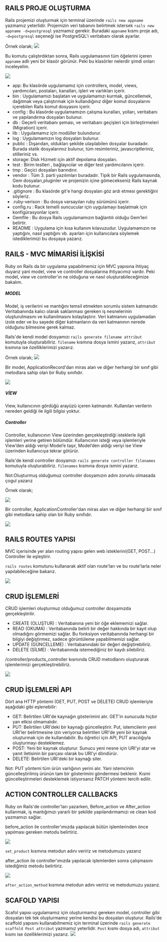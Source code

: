 ## RAILS PROJE OLUŞTURMA
Rails projemizi oluşturmak için terminal üzerinde `rails new appname` yazmamız yeterlidir.
Projemizin veri tabanını belirtmek istersek `rails new appname -d=postgresql` yazmamız gerekir.
Buradaki `appname` kısmı proje adı, `-d=postgresql` seçeneği ise PostgreSQL'i veritabanı olarak ayarlar.

Örnek olarak;
![](../images/newProjects.png)

Bu komutu çalıştırdıktan sonra, Rails uygulamasının tüm öğelerini içeren `appname` adlı yeni bir klasör görünür.
Peki bu klasörler nelerdir şimdi onları inceleyelim.

![](../images/dosyaYapilari.png)

- app: Bu klasörde uygulamamız için controllers, model, views, yardımcıları, postaları, kanalları, işleri ve varlıkları içerir.
- bin : Uygulamamızı başlatan ve uygulamamızı kurmak, güncellemek, dağıtmak veya çalıştırmak için kullandığınız diğer komut dosyalarını içerebilen Rails komut dosyasını içerir.
- config : Bu klasörde uygulamamızın çalışma kuralları, yolları, veritabanı ve yapılandırma dosyaları bulunur.
- db : Geçerli veritabanı şeması, ve veritabanı geçişleri için birleştirmeleri (Migration) içerir.
- lib : Uygulamamız için modüller bulundurur.
- log : Uygulamamızın log dosyaları bulunur. 
- public : Dışarıdan, oldukları şekilde ulaşılabilen dosyalar buradadır. Burada statik dosyalarımız bulunur, tüm resimleriniz, javascriptleriniz, stilleriniz vs.
- storage: Disk Hizmeti için aktif depolama dosyaları.
- test : Birim testleri , bağlayıcılar ve diğer test yardımcılarını içerir.
- tmp : Geçici dosyaları barındırır. 
- vendor : Tüm 3. parti yazılımları buradadır. Tipik bir Rails uygulamasında, Gem dosyaları,pluginler ve projenizin içine gömecekseniz Rails kaynak kodu bulunur.
- .gitignore : Bu klasörde git'e hangi dosyaları göz ardı etmesi gerektiğini söyleriz.
- .ruby-verison : Bu dosya varsayılan ruby sürümünü içerir.
- config.ru : Rack temelli suncucular için uygulamayı başlatmak için konfigürasyonlar içerir.
- Gemfile : Bu dosya Rails uygulamamızın bağlantılı olduğu Gem’leri belirtir.
- README : Uygulama için kısa kullanım kılavuzudur. Uygulamamızın ne yaptığını, nasıl yaptığını vb. ayarları için kullanıcılara söylemek istediklerimizi bu dosyaya yazarız.

## RAILS - MVC MİMARİSİ İLİŞKİSİ
Ruby on Rails da bir uygulama yapabilmemiz için MVC yapısına ihtiyaç duyarız yani model, view ve controller dosyalarına ihtiyacımız vardır.
Peki model, view ve controller'ın ne olduğuna ve nasıl oluşturabileceğimize bakalım.


##### MODEL
Model, iş verilerini ve mantığını temsil etmekten sorumlu sistem katmanıdır.
Veritabanında kalıcı olarak saklanması gereken iş nesnelerinin oluşturulmasını ve kullanılmasını kolaylaştırır.
Veri katmanını uygulamadan izole eder ve bu sayede diğer katmanların da veri katmanının nerede olduğunu bilmesine gerek kalmaz.

Rails'de kendi model dosyamızı `rails generate filename attribut` komutuyla oluşturabiliriz.
`filename` kısmına dosya ismini yazarız, `attribut` kısmına ise özelliklerimizi yazarız.

Örnek olarak;
![](../images/model.png)

Bir model, ApplicationRecord'dan miras alan ve diğer herhangi bir sınıf gibi metodlara sahip olan bir Ruby sınıfıdır.

![](../images/model2.png)

##### VİEW
View, kullanıcının gördüğü arayüzü içeren katmandır.
Kullanılan verilerin nereden geldiği ile ilgili bilgisi yoktur.


##### Controller
Controller, kullanıcının View üzerinden gerçekleştirdiği isteklerle ilgili işlemleri yerine getiren bölümdür.
Kullanıcının isteği veya işlemleriyle View’den aldığı veriyi Model’e taşır, Model’den aldığı veriyi ise View üzerinden kullanıcıya tekrar götürür.

Rails'de kendi controller dosyamızı `rails generate controller filenames` komutuyla oluşturabiliriz.
`filenames` kısmına dosya ismini yazarız.

Not:Oluşturmuş olduğumuz controller dosyamızın adını zorunlu olmasada çogul yazarız

Örnek olarak;

![](../images/controller.png)


Bir controller, ApplicationController'dan miras alan ve diğer herhangi bir sınıf gibi metodlara sahip olan bir Ruby sınıfıdır.

![](../images/controller2.png)

## RAILS ROUTES YAPISI
MVC içerisinde yer alan routing yapısı gelen web isteklerini(GET, POST...) Controller ile eşleştirir.

`rails routes` komutunu kullanarak aktif olan route'ları ve bu route'larla neler yapılabileceğine bakarız.

![](../images/routes.jpg)

## CRUD İŞLEMLERİ
CRUD işlemleri oluşturmuz olduğumuz controller dosyamızda gerçekleştirilir.

- CREATE (OLUŞTUR) : Veritabanına yeni bir öğe eklememizi sağlar.
- READ (OKUMA) : Veritabanında belirli bir değer hakkında bir kayıt olup olmadığını görmemizi sağlar. 
Bu fonksiyon veritabanında herhangi bir bilgiyi değiştirmez, sadece görüntüleme yapabilmemizi sağlar.
- UPDATE (GÜNCELLEME) : Veritabanındaki bir değeri değiştirebiliriz.
- DELETE (SİLME) : Veritabanında istemediğiniz bir kaydı silebiliriz.

/controller/products_controller kısmında CRUD metodlarını oluşturarak işlemlerimizi gerçekleştirebiliriz.

![](../images/crud.png)

## CRUD İŞLEMLERİ API
Dört ana HTTP yöntemi (GET, PUT, POST ve DELETE) CRUD işlemleriyle aşağıdaki gibi eşlenebilir:

- GET: Belirtilen URI'de kaynağın gösterimini alır. GET'in sunucuda hiçbir yan etkisi olmamalıdır.
- PUT: Belirtilen URI'deki bir kaynağı güncelleştirir. Put, istemcilerin yeni URI'ler belirtmesine izin veriyorsa belirtilen URI'de yeni bir kaynak oluşturmak için de kullanılabilir. Bu öğretici için API, PUT aracılığıyla oluşturmayı desteklemez.
- POST: Yeni bir kaynak oluşturur. Sunucu yeni nesne için URI'yi atar ve yanıt iletisinin bir parçası olarak bu URI'yi döndürür.
- DELETE: Belirtilen URI'deki bir kaynağı siler.

Not: PUT yöntemi tüm ürün varlığının yerini alır. Yani istemcinin güncelleştirilmiş ürünün tam bir gösterimini göndermesi beklenir. Kısmi güncelleştirmeleri desteklemek istiyorsanız PATCH yöntemi tercih edilir.

## ACTION CONTROLLER CALLBACKS
Ruby on Rails'de controller'ları yazarken, Before_action ve After_action kullanmak, iş mantığımızı yararlı bir şekilde yapılandırmamızı ve clean kod yazmamızı sağlar.

before_action ile controller'ımızda yapılacak bütün  işlemlerinden önce yapılması gereken metodu belirtiriz.

![](../images/before_action.png)

`set_product` kısmına metodun adını veririz ve metodumuzu yazarız

after_action ile controller'ımızda yapılacak işlemlerden sonra çalışmasını istediğimiz metodu belirtiriz.

![](../images/after_action.png)

`after_action_method` kısmına metodun adını veririz ve metodumuzu yazarız.

## SCAFOLD YAPISI
Scafol yapısı uygulamamız için oluşturmamız gereken model, controller gibi dosyaları tek tek oluşturmamız yerine kendisi bu dosyaları oluşturur.
Rails'de scaffold yapısını kullanabilmemiz için terminal üzerinde `rails generate scaffold Post attribut` yazmamız yeterlidir.
`Post` kısmı dosya adı, `attribut` kısmı ise özelliklerimizi yazarız.
![](../images/scaffold.png)